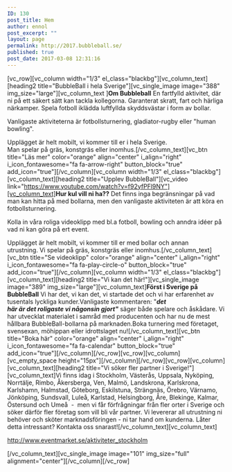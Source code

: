```yaml
---
ID: 130
post_title: Hem
author: ennol
post_excerpt: ""
layout: page
permalink: http://2017.bubbleball.se/
published: true
post_date: 2017-03-08 12:31:16
---
```

[vc_row][vc_column width="1/3" el_class="blackbg"][vc_column_text][heading2 title="BubbleBall i hela Sverige"][vc_single_image image="388" img_size="large"][vc_column_text ]<strong>Om Bubbleball</strong>
En fartfylld aktivitet, där ni på ett säkert sätt kan tackla kollegorna. Garanterat skratt, fart och härliga närkamper. Spela fotboll iklädda luftfyllda skyddsvästar i form av bollar.

Vanligaste aktiviteterna är fotbollsturnering, gladiator-rugby eller "human bowling".

Upplägget är helt mobilt, vi kommer till er i hela Sverige. Man spelar på gräs, konstgräs eller inomhus.[/vc_column_text][vc_btn title="Läs mer" color="orange" align="center" i_align="right" i_icon_fontawesome="fa fa-arrow-right" button_block="true" add_icon="true"][/vc_column][vc_column width="1/3" el_class="blackbg"][vc_column_text][heading2 title="Upplev BubbleBall"][vc_video link="https://www.youtube.com/watch?v=f92yfPFl9NY"][vc_column_text]<strong>Hur kul vill ni ha??</strong>
Det finns inga begränsningar på vad man kan hitta på med bollarna, men den vanligaste aktiviteten är att köra en fotbollsturnering.

Kolla in våra roliga videoklipp med bl.a fotboll, bowling och anndra idéer på vad ni kan göra på ert event.

Upplägget är helt mobilt, vi kommer till er med bollar och annan utrustning. Vi spelar på gräs, konstgräs eller inomhus.[/vc_column_text][vc_btn title="Se videoklipp" color="orange" align="center" i_align="right" i_icon_fontawesome="fa fa-play-circle-o" button_block="true" add_icon="true"][/vc_column][vc_column width="1/3" el_class="blackbg"][vc_column_text][heading2 title="Vi kan det här!"][vc_single_image image="389" img_size="large"][vc_column_text]<strong>Först i Sverige på BubbleBall</strong>
Vi har det, vi kan det, vi startade det och vi har erfarenhet av tusentals lyckliga kunder.Vanligaste kommentaren: "<em><strong>det här är det roligaste vi någonsin gjort"</strong></em> säger både spelare och åskådare. Vi har utvecklat materialet i samråd med producenten och har nu de mest hållbara BubbleBall-bollarna på marknaden.Boka turnering med företaget, svensexan, möhippan eller idrottslaget nu![/vc_column_text][vc_btn title="Boka här" color="orange" align="center" i_align="right" i_icon_fontawesome="fa fa-calendar" button_block="true" add_icon="true"][/vc_column][/vc_row][vc_row][vc_column][vc_empty_space height="15px"][/vc_column][/vc_row][vc_row][vc_column][vc_column_text][heading2 title="Vi söker fler partner i Sverige!"][vc_column_text]Vi finns idag i Stockholm, Västerås, Uppsala, Nyköping, Norrtälje, Rimbo, Åkersberga, Ven, Malmö, Landskrona, Karlskrona, Karlshamn, Halmstad, Göteborg, Eskilstuna, Strängnäs, Örebro, Värnamo, Jönköping, Sundsvall, Luleå, Karlstad, Helsingborg, Åre, Blekinge, Kalmar, Östersund och Umeå  -  men vi får förfrågningar från fler orter i Sverige och söker därför fler företag som vill bli vår partner. Vi levererar all utrustning ni behöver och sköter marknadsföringen - ni tar hand om kunderna. Låter detta intressant? Kontakta oss snarast![/vc_column_text][vc_column_text]
<div id="collection4" class="h24_collection h24_first_collection " data-collection-index="4">
<div id="block_container_89607387" class="block_container standard_text_block text_block">
<div id="block_89607387">
<div id="block_89607387_text_content" class="text_content">

<a href="http://www.eventmarket.se/aktiviteter_stockholm">http://www.eventmarket.se/aktiviteter_stockholm</a>

</div>
</div>
<div class="clearer"></div>
</div>
</div>
<div id="collection5" class="h24_collection h24_last_collection " data-collection-index="5"></div>
[/vc_column_text][vc_single_image image="101" img_size="full" alignment="center"][/vc_column][/vc_row]